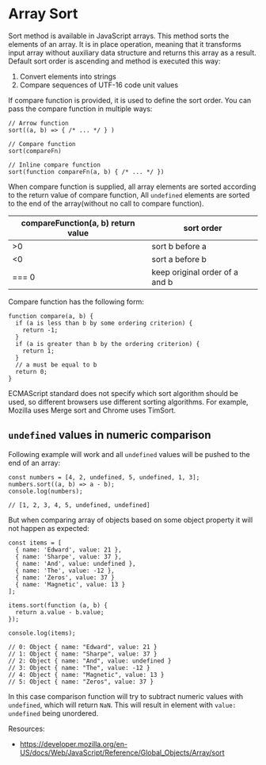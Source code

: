 # Array Sort

Sort method is available in JavaScript arrays. This method sorts the elements of an array. It is in place operation, meaning that it transforms input array without auxiliary data structure and returns this array as a result.
Default sort order is ascending and method is executed this way:
1. Convert elements into strings
2. Compare sequences of UTF-16 code unit values

If compare function is provided, it is used to define the sort order. You can pass the compare function in multiple ways:
```
// Arrow function
sort((a, b) => { /* ... */ } )

// Compare function
sort(compareFn)

// Inline compare function
sort(function compareFn(a, b) { /* ... */ })
``` 

When compare function is supplied, all array elements are sorted according to the return value of compare function, All `undefined` elements are sorted to the end of the array(without no call to compare function).

| **compareFunction(a, b) return value** | **sort order**                 |
|----------------------------------------|--------------------------------|
| \>0                                    | sort b before a                |
| \<0                                    | sort a before b                |
| === 0                                  | keep original order of a and b |

Compare function has the following form:
```
function compare(a, b) {
  if (a is less than b by some ordering criterion) {
    return -1;
  }
  if (a is greater than b by the ordering criterion) {
    return 1;
  }
  // a must be equal to b
  return 0;
}
```

ECMAScript standard does not specify which sort algorithm should be used, so different browsers use different sorting algorithms. 
For example, Mozilla uses Merge sort and Chrome uses TimSort.

## `undefined` values in numeric comparison

Following example will work and all `undefined` values will be pushed to the end of an array:

```
const numbers = [4, 2, undefined, 5, undefined, 1, 3];
numbers.sort((a, b) => a - b);
console.log(numbers);

// [1, 2, 3, 4, 5, undefined, undefined]
```

But when comparing array of objects based on some object property it will not happen as expected:

```
const items = [
  { name: 'Edward', value: 21 },
  { name: 'Sharpe', value: 37 },
  { name: 'And', value: undefined },
  { name: 'The', value: -12 },
  { name: 'Zeros', value: 37 }
  { name: 'Magnetic', value: 13 }
];

items.sort(function (a, b) {
  return a.value - b.value;
});

console.log(items);

// 0: Object { name: "Edward", value: 21 }
// 1: Object { name: "Sharpe", value: 37 }
// 2: Object { name: "And", value: undefined }
// 3: Object { name: "The", value: -12 }
// 4: Object { name: "Magnetic", value: 13 }
// 5: Object { name: "Zeros", value: 37 }
```

In this case comparison function will try to subtract numeric values with `undefined`, which will return `NaN`.
This will result in element with `value: undefined` being unordered.

Resources:
- https://developer.mozilla.org/en-US/docs/Web/JavaScript/Reference/Global_Objects/Array/sort
